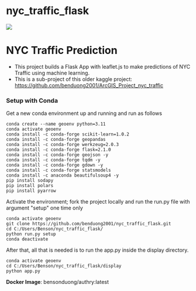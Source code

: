 # nyc_traffic_flask





<!--https://github.com/benduong2001/nyc_traffic_flask/assets/62922098/1578a46e-bdea-4f19-803f-51bc74ceb048-->
![](assets/nyc_traffic_optimized4.gif)




# NYC Traffic Prediction 
* This project builds a Flask App with leaflet.js to make predictions of NYC Traffic using machine learning.
* This is a sub-project of this older kaggle project: https://github.com/benduong2001/ArcGIS_Project_nyc_traffic


### Setup with Conda

Get a new conda environment up and running and run as follows
```
conda create --name geoenv python=3.11
conda activate geoenv
conda install -c conda-forge scikit-learn=1.0.2
conda install -c conda-forge geopandas
conda install -c conda-forge werkzeug=2.0.3
conda install -c conda-forge flask=2.1.0
conda install -c conda-forge geojson -y
conda install -c conda-forge tqdm -y
conda install -c conda-forge gdown -y
conda install -c conda-forge statsmodels
conda install -c anaconda beautifulsoup4 -y
pip install sodapy
pip install polars
pip install pyarrow
```
Activate the environment; fork the project locally and run the run.py file with argument "setup" one time only
```
conda activate geoenv
git clone https://github.com/benduong2001/nyc_traffic_flask.git
cd C:/Users/Benson/nyc_traffic_flask/
python run.py setup
conda deactivate
```
After that, all that is needed is to run the app.py inside the display directory.
```
conda activate geoenv
cd C:/Users/Benson/nyc_traffic_flask/display
python app.py
```

**Docker Image**: bensonduong/authry:latest
